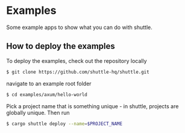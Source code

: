 # Examples

Some example apps to show what you can do with shuttle.

## How to deploy the examples

To deploy the examples, check out the repository locally

```bash
$ git clone https://github.com/shuttle-hq/shuttle.git
```

navigate to an example root folder

```bash
$ cd examples/axum/hello-world
```

Pick a project name that is something unique - in shuttle,
projects are globally unique. Then run

```bash
$ cargo shuttle deploy --name=$PROJECT_NAME
```
